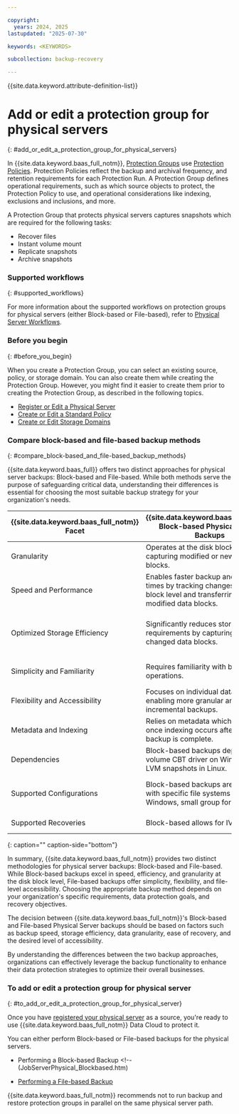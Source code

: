 ```yaml
---

copyright:
  years: 2024, 2025
lastupdated: "2025-07-30"

keywords: <KEYWORDS>

subcollection: backup-recovery

---
```


{{site.data.keyword.attribute-definition-list}}

# Add or edit a protection group for physical servers
{: #add_or_edit_a_protection_group_for_physical_servers}


In {{site.data.keyword.baas_full_notm}}, [Protection Groups](/docs/backup-recovery?topic=backup-recovery-protection-groups) use [Protection Policies](/docs/backup-recovery?topic=backup-recovery-baas-policy-creation). Protection Policies reflect the backup and archival frequency, and retention requirements for each Protection Run. A Protection Group defines operational requirements, such as which source objects to protect, the Protection Policy to use, and operational considerations like indexing, exclusions and inclusions, and more.

A Protection Group that protects physical servers captures snapshots which are required for the following tasks:

*   Recover files
*   Instant volume mount
*   Replicate snapshots
*   Archive snapshots

### Supported workflows
{: #supported_workflows}

For more information about the supported workflows on protection groups for physical servers (either Block-based or File-based), refer to [Physical Server Workflows](/docs/backup-recovery?topic=backup-recovery-supported_workflows_and_external_targets#physical_server_workflows).

### Before you begin
{: #before_you_begin}

When you create a Protection Group, you can select an existing source, policy, or storage domain. You can also create them while creating the Protection Group. However, you might find it easier to create them prior to creating the Protection Group, as described in the following topics.

*   [Register or Edit a Physical Server](/docs/backup-recovery?topic=backup-recovery-register-or-edit-a-physical-server)
*   [Create or Edit a Standard Policy](/docs/backup-recovery?topic=backup-recovery-create_or_edit_a_standard_policy)
*   [Create or Edit Storage Domains](/docs/backup-recovery?topic=backup-recovery-create_or_edit_storage_domains)

### Compare block-based and file-based backup methods
{: #compare_block-based_and_file-based_backup_methods}

{{site.data.keyword.baas_full}} offers two distinct approaches for physical server backups: Block-based and File-based. While both methods serve the purpose of safeguarding critical data, understanding their differences is essential for choosing the most suitable backup strategy for your organization's needs.


| {{site.data.keyword.baas_full_notm}} Facet | {{site.data.keyword.baas_full_notm}} Block-based Physical Server Backups | {{site.data.keyword.baas_full_notm}} File-based Physical Server Backups |
| --- | --- | --- |
| Granularity | Operates at the disk block level, capturing modified or new data blocks. | Operates at the file level, preserving entire files for backup and recovery. |
| Speed and Performance | Enables faster backup and recovery times by tracking changes at the block level and transferring only modified data blocks. | Offers straightforward backup and recovery operations, relying on the identification and preservation of entire files. |
| Optimized Storage Efficiency | Significantly reduces storage requirements by capturing only the changed data blocks. | File-based backups rely on deduplication within the storage domain for optimization. It provides file-level accessibility, allowing selective recovery. |
| Simplicity and Familiarity | Requires familiarity with block-level operations. | Follows traditional file-level backup approaches that administrators are accustomed to. |
| Flexibility and Accessibility | Focuses on individual data blocks, enabling more granular and incremental backups. | Ensures the accessibility of individual files and directories, simplifying selective recovery. |
| Metadata and Indexing | Relies on metadata which is available once indexing occurs after the backup is complete. | Includes comprehensive metadata and indexing capabilities for quick search and file location. |
| Dependencies | Block-based backups depend on the volume CBT driver on Windows and LVM snapshots in Linux. | No dependency in the case of file-based backups. |
| Supported Configurations | Block-based backups are supported with specific file systems (NTFS for Windows, small group for Linux x64). | File-based backups are less restrictive and can work with a wider range of filesystems and operating systems (AIX etc) |
| Supported Recoveries | Block-based allows for IVM recovery, | File-based only allows for File-level recovery. |
{: caption="" caption-side="bottom"}

In summary, {{site.data.keyword.baas_full_notm}} provides two distinct methodologies for physical server backups: Block-based and File-based. While Block-based backups excel in speed, efficiency, and granularity at the disk block level, File-based backups offer simplicity, flexibility, and file-level accessibility. Choosing the appropriate backup method depends on your organization's specific requirements, data protection goals, and recovery objectives.

The decision between {{site.data.keyword.baas_full_notm}}'s Block-based and File-based Physical Server backups should be based on factors such as backup speed, storage efficiency, data granularity, ease of recovery, and the desired level of accessibility.

By understanding the differences between the two backup approaches, organizations can effectively leverage the backup functionality to enhance their data protection strategies to optimize their overall businesses.

### To add or edit a protection group for physical server
{: #to_add_or_edit_a_protection_group_for_physical_server}

Once you have [registered your physical server](/docs/backup-recovery?topic=backup-recovery-register-or-edit-a-physical-server) as a source, you're ready to use {{site.data.keyword.baas_full_notm}} Data Cloud to protect it.

You can either perform Block-based or File-based backups for the physical servers.

*   Performing a Block-based Backup <!--(JobServerPhysical_Blockbased.htm)

*   [Performing a File-based Backup](/docs/backup-recovery?topic=backup-recovery-protect_a_physical_server_file-based)


{{site.data.keyword.baas_full_notm}} recommends not to run backup and restore protection groups in parallel on the same physical server path.
